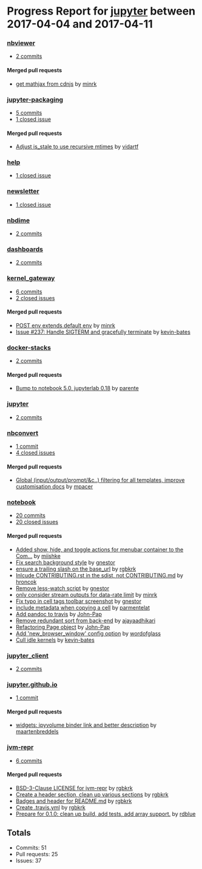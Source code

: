 # Progress Report for [jupyter](https://github.com/jupyter) between 2017-04-04 and 2017-04-11

### [nbviewer](https://github.com/jupyter/nbviewer)
-  [2 commits](https://github.com/jupyter/nbviewer/compare/master@%7B1491289200%7D...master@%7B1491894000%7D)

#### Merged pull requests
- [get mathjax from cdnjs](https://github.com/jupyter/nbviewer/pull/685) by [minrk](https://github.com/minrk)

### [jupyter-packaging](https://github.com/jupyter/jupyter-packaging)
-  [5 commits](https://github.com/jupyter/jupyter-packaging/compare/master@%7B1491289200%7D...master@%7B1491894000%7D)
-  [1 closed issue](https://github.com/jupyter/jupyter-packaging/issues?utf8=%E2%9C%93&q=is%3Aissue%20closed%3A2017-04-04..2017-04-11)

#### Merged pull requests
- [Adjust is_stale to use recursive mtimes](https://github.com/jupyter/jupyter-packaging/pull/10) by [vidartf](https://github.com/vidartf)

### [help](https://github.com/jupyter/help)
-  [1 closed issue](https://github.com/jupyter/help/issues?utf8=%E2%9C%93&q=is%3Aissue%20closed%3A2017-04-04..2017-04-11)

### [newsletter](https://github.com/jupyter/newsletter)
-  [1 closed issue](https://github.com/jupyter/newsletter/issues?utf8=%E2%9C%93&q=is%3Aissue%20closed%3A2017-04-04..2017-04-11)

### [nbdime](https://github.com/jupyter/nbdime)
-  [2 commits](https://github.com/jupyter/nbdime/compare/master@%7B1491289200%7D...master@%7B1491894000%7D)

### [dashboards](https://github.com/jupyter/dashboards)
-  [2 commits](https://github.com/jupyter/dashboards/compare/master@%7B1491289200%7D...master@%7B1491894000%7D)

### [kernel_gateway](https://github.com/jupyter/kernel_gateway)
-  [6 commits](https://github.com/jupyter/kernel_gateway/compare/master@%7B1491289200%7D...master@%7B1491894000%7D)
-  [2 closed issues](https://github.com/jupyter/kernel_gateway/issues?utf8=%E2%9C%93&q=is%3Aissue%20closed%3A2017-04-04..2017-04-11)

#### Merged pull requests
- [POST env extends default env](https://github.com/jupyter/kernel_gateway/pull/239) by [minrk](https://github.com/minrk)
- [Issue #237: Handle SIGTERM and gracefully terminate](https://github.com/jupyter/kernel_gateway/pull/238) by [kevin-bates](https://github.com/kevin-bates)

### [docker-stacks](https://github.com/jupyter/docker-stacks)
-  [2 commits](https://github.com/jupyter/docker-stacks/compare/master@%7B1491289200%7D...master@%7B1491894000%7D)

#### Merged pull requests
- [Bump to notebook 5.0, jupyterlab 0.18](https://github.com/jupyter/docker-stacks/pull/366) by [parente](https://github.com/parente)

### [jupyter](https://github.com/jupyter/jupyter)
-  [2 commits](https://github.com/jupyter/jupyter/compare/master@%7B1491289200%7D...master@%7B1491894000%7D)

### [nbconvert](https://github.com/jupyter/nbconvert)
-  [1 commit](https://github.com/jupyter/nbconvert/compare/master@%7B1491289200%7D...master@%7B1491894000%7D)
-  [4 closed issues](https://github.com/jupyter/nbconvert/issues?utf8=%E2%9C%93&q=is%3Aissue%20closed%3A2017-04-04..2017-04-11)

#### Merged pull requests
- [Global (input/output/prompt/&c..) filtering for all templates, improve customisation docs](https://github.com/jupyter/nbconvert/pull/554) by [mpacer](https://github.com/mpacer)

### [notebook](https://github.com/jupyter/notebook)
-  [20 commits](https://github.com/jupyter/notebook/compare/master@%7B1491289200%7D...master@%7B1491894000%7D)
-  [20 closed issues](https://github.com/jupyter/notebook/issues?utf8=%E2%9C%93&q=is%3Aissue%20closed%3A2017-04-04..2017-04-11)

#### Merged pull requests
- [Added show, hide, and toggle actions for menubar container to the Com…](https://github.com/jupyter/notebook/pull/2390) by [miishke](https://github.com/miishke)
- [Fix search background style](https://github.com/jupyter/notebook/pull/2387) by [gnestor](https://github.com/gnestor)
- [ensure a trailing slash on the base_url](https://github.com/jupyter/notebook/pull/2385) by [rgbkrk](https://github.com/rgbkrk)
- [Inlcude CONTRIBUTING.rst in the sdist, not CONTRIBUTING.md](https://github.com/jupyter/notebook/pull/2384) by [hroncok](https://github.com/hroncok)
- [Remove less-watch script](https://github.com/jupyter/notebook/pull/2376) by [gnestor](https://github.com/gnestor)
- [only consider stream outputs for data-rate limit](https://github.com/jupyter/notebook/pull/2368) by [minrk](https://github.com/minrk)
- [Fix typo in cell tags toolbar screenshot](https://github.com/jupyter/notebook/pull/2361) by [gnestor](https://github.com/gnestor)
- [include metadata when copying a cell](https://github.com/jupyter/notebook/pull/2349) by [parmentelat](https://github.com/parmentelat)
- [Add pandoc to travis](https://github.com/jupyter/notebook/pull/2283) by [John-Pap](https://github.com/John-Pap)
- [Remove redundant sort from back-end](https://github.com/jupyter/notebook/pull/2281) by [ajayaadhikari](https://github.com/ajayaadhikari)
- [Refactoring Page object](https://github.com/jupyter/notebook/pull/2279) by [John-Pap](https://github.com/John-Pap)
- [Add 'new_browser_window' config option](https://github.com/jupyter/notebook/pull/2262) by [wordofglass](https://github.com/wordofglass)
- [Cull idle kernels](https://github.com/jupyter/notebook/pull/2215) by [kevin-bates](https://github.com/kevin-bates)

### [jupyter_client](https://github.com/jupyter/jupyter_client)
-  [2 commits](https://github.com/jupyter/jupyter_client/compare/master@%7B1491289200%7D...master@%7B1491894000%7D)

### [jupyter.github.io](https://github.com/jupyter/jupyter.github.io)
-  [1 commit](https://github.com/jupyter/jupyter.github.io/compare/master@%7B1491289200%7D...master@%7B1491894000%7D)

#### Merged pull requests
- [widgets: ipyvolume binder link and better description](https://github.com/jupyter/jupyter.github.io/pull/201) by [maartenbreddels](https://github.com/maartenbreddels)

### [jvm-repr](https://github.com/jupyter/jvm-repr)
-  [6 commits](https://github.com/jupyter/jvm-repr/compare/master@%7B1491289200%7D...master@%7B1491894000%7D)

#### Merged pull requests
- [BSD-3-Clause LICENSE for jvm-repr](https://github.com/jupyter/jvm-repr/pull/5) by [rgbkrk](https://github.com/rgbkrk)
- [Create a header section, clean up various sections](https://github.com/jupyter/jvm-repr/pull/4) by [rgbkrk](https://github.com/rgbkrk)
- [Badges and header for README.md](https://github.com/jupyter/jvm-repr/pull/3) by [rgbkrk](https://github.com/rgbkrk)
- [Create .travis.yml](https://github.com/jupyter/jvm-repr/pull/2) by [rgbkrk](https://github.com/rgbkrk)
- [Prepare for 0.1.0: clean up build, add tests, add array support.](https://github.com/jupyter/jvm-repr/pull/1) by [rdblue](https://github.com/rdblue)

## Totals
- Commits: 51
- Pull requests: 25
- Issues: 37
